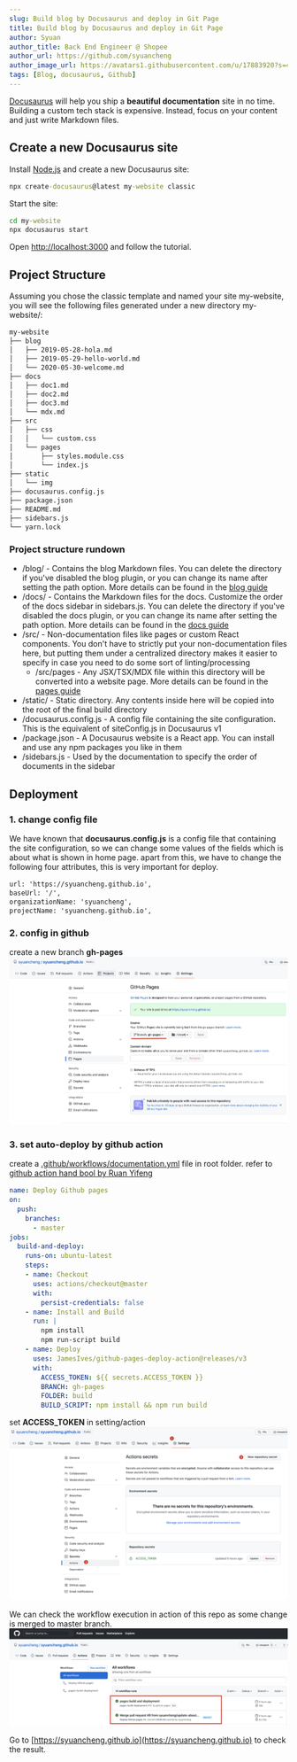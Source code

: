```yaml
---
slug: Build blog by Docusaurus and deploy in Git Page
title: Build blog by Docusaurus and deploy in Git Page
author: Syuan
author_title: Back End Engineer @ Shopee
author_url: https://github.com/syuancheng
author_image_url: https://avatars1.githubusercontent.com/u/17883920?s=460&v=4
tags: [Blog, docusaurus, Github]
---
```


[Docusaurus](https://docusaurus.io/docs) will help you ship a **beautiful documentation** site in no time.
Building a custom tech stack is expensive. Instead, focus on your content and just write Markdown files.

## Create a new Docusaurus site
Install [Node.js](https://nodejs.org/en/download/) and create a new Docusaurus site:
```cmd
npx create-docusaurus@latest my-website classic
```
Start the site:
```cmd
cd my-website
npx docusaurus start
```
Open [http://localhost:3000](http://localhost:3000/) and follow the tutorial.

## Project Structure
Assuming you chose the classic template and named your site my-website, you will see the following files generated under a new directory my-website/:
```bigquery
my-website
├── blog
│   ├── 2019-05-28-hola.md
│   ├── 2019-05-29-hello-world.md
│   └── 2020-05-30-welcome.md
├── docs
│   ├── doc1.md
│   ├── doc2.md
│   ├── doc3.md
│   └── mdx.md
├── src
│   ├── css
│   │   └── custom.css
│   └── pages
│       ├── styles.module.css
│       └── index.js
├── static
│   └── img
├── docusaurus.config.js
├── package.json
├── README.md
├── sidebars.js
└── yarn.lock
```
### Project structure rundown

- /blog/ - Contains the blog Markdown files. You can delete the directory if you've disabled the blog plugin, or you can change its name after setting the path option. More details can be found in the [blog guide](https://docusaurus.io/docs/blog)
- /docs/ - Contains the Markdown files for the docs. Customize the order of the docs sidebar in sidebars.js. You can delete the directory if you've disabled the docs plugin, or you can change its name after setting the path option. More details can be found in the [docs guide](https://docusaurus.io/docs/docs-introduction)
- /src/ - Non-documentation files like pages or custom React components. You don't have to strictly put your non-documentation files here, but putting them under a centralized directory makes it easier to specify in case you need to do some sort of linting/processing
  - /src/pages - Any JSX/TSX/MDX file within this directory will be converted into a website page. More details can be found in the [pages guide](https://docusaurus.io/docs/creating-pages)
- /static/ - Static directory. Any contents inside here will be copied into the root of the final build directory
- /docusaurus.config.js - A config file containing the site configuration. This is the equivalent of siteConfig.js in Docusaurus v1
- /package.json - A Docusaurus website is a React app. You can install and use any npm packages you like in them
- /sidebars.js - Used by the documentation to specify the order of documents in the sidebar


## Deployment
### 1. change config file
We have known that **docusaurus.config.js** is a config file that containing the site configuration, so we can change some values of the fields which is about what is shown in home page. apart from this, we have to change the following four attributes, this is very important for deploy.
```text
url: 'https://syuancheng.github.io',
baseUrl: '/',
organizationName: 'syuancheng',
projectName: 'syuancheng.github.io',
```

### 2. config in github
create a new branch **gh-pages**
![image](../static/resource/blog1_1.png)

### 3. set auto-deploy by github action
create a [.github/workflows/documentation.yml](https://github.com/yingwinwin/yingwinwin.github.io/blob/master/.github/workflows/documentation.yml) file in root folder. refer to [github action hand bool by Ruan Yifeng](http://www.ruanyifeng.com/blog/2019/09/getting-started-with-github-actions.html)
```yaml
name: Deploy Github pages
on:
  push:
    branches:
      - master
jobs:
  build-and-deploy:
    runs-on: ubuntu-latest
    steps:
    - name: Checkout
      uses: actions/checkout@master
      with:
        persist-credentials: false
    - name: Install and Build
      run: |
        npm install
        npm run-script build
    - name: Deploy
      uses: JamesIves/github-pages-deploy-action@releases/v3
      with:
        ACCESS_TOKEN: ${{ secrets.ACCESS_TOKEN }}
        BRANCH: gh-pages
        FOLDER: build
        BUILD_SCRIPT: npm install && npm run build
```

set **ACCESS_TOKEN** in setting/action
![image](../static/resource/blog1_2.png)

We can check the workflow execution in action of this repo as some change is merged to master branch.
![image](../static/resource/blog1_3.png)


Go to [https://syuancheng.github.io](https://syuancheng.github.io) to check the result.